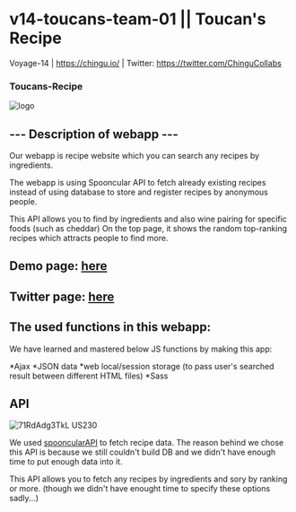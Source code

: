 # v14-toucans-team-01 || Toucan's Recipe
Voyage-14 | https://chingu.io/ | Twitter: https://twitter.com/ChinguCollabs

### Toucans-Recipe
![logo](https://user-images.githubusercontent.com/55519118/71812862-9b417f80-30bb-11ea-96a8-0cfb460a3627.png)

## --- Description of webapp ---
Our webapp is recipe website which you can search any recipes by ingredients.

The webapp is using Spooncular API to fetch already existing recipes instead of using database to store and register recipes by anonymous people. 

This API allows you to find by ingredients and also wine pairing for specific foods (such as cheddar)
On the top page, it shows the random top-ranking recipes which attracts people to find more.

## Demo page: [here](https://v14-toucans-master.netlify.com/)
## Twitter page: [here](https://twitter.com/toucansrecipes)

## The used functions in this webapp:

We have learned and mastered below JS functions by making this app:

*Ajax
*JSON data
*web local/session storage (to pass user's searched result between different HTML files)
*Sass

## API
![71RdAdg3TkL _US230_](https://user-images.githubusercontent.com/55519118/71813722-bf9e5b80-30bd-11ea-8d66-cf0d2c026820.jpg)

We used [spooncularAPI](https://spoonacular.com/food-api) to fetch recipe data.
The reason behind we chose this API is because we still couldn't build DB and we didn't have enough time to put enough data into it.

This API allows you to fetch any recipes by ingredients and sory by ranking or more. 
(though we didn't have enought time to specify these options sadly...)

